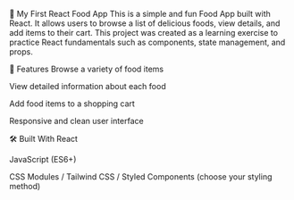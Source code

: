 🍔 My First React Food App
This is a simple and fun Food App built with React. It allows users to browse a list of delicious foods, view details, and add items to their cart. This project was created as a learning exercise to practice React fundamentals such as components, state management, and props.

🚀 Features
Browse a variety of food items

View detailed information about each food

Add food items to a shopping cart

Responsive and clean user interface

🛠️ Built With
React

JavaScript (ES6+)

CSS Modules / Tailwind CSS / Styled Components (choose your styling method)
